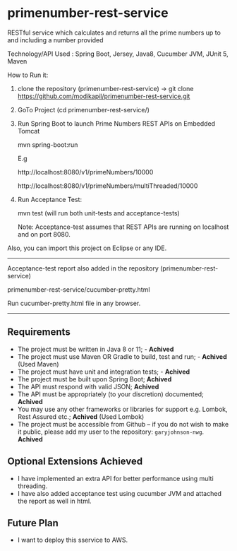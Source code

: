 # primenumber-rest-service
RESTful service which calculates and returns all the prime numbers up to and including a number provided

Technology/API Used : Spring Boot, Jersey, Java8, Cucumber JVM, JUnit 5, Maven

How to Run it:

1. clone the repository (primenumber-rest-service) -> git clone https://github.com/modikapil/primenumber-rest-service.git

2. GoTo Project (cd primenumber-rest-service/)

3. Run Spring Boot to launch Prime Numbers REST APIs on Embedded Tomcat
   
   mvn spring-boot:run
   
   E.g

   http://localhost:8080/v1/primeNumbers/10000

   http://localhost:8080/v1/primeNumbers/multiThreaded/10000
   
4. Run Acceptance Test:

	mvn test  (will run both unit-tests and acceptance-tests)
	
	Note: Acceptance-test assumes that REST APIs are running on localhost and on port 8080.
	
Also, you can import this project on Eclipse or any IDE.

--------------------------------------------------------

Acceptance-test report also added in the repository (primenumber-rest-service)

primenumber-rest-service/cucumber-pretty.html

Run cucumber-pretty.html file in any browser.


--------------------------------------------------------

## Requirements

- The project must be written in Java 8 or 11; - **Achived**
- The project must use Maven OR Gradle to build, test and run; - **Achived** (Used Maven)
- The project must have unit and integration tests; - **Achived**
- The project must be built upon Spring Boot; **Achived**
- The API must respond with valid JSON; **Achived**
- The API must be appropriately (to your discretion) documented; **Achived**
- You may use any other frameworks or libraries for support e.g. Lombok, Rest Assured etc.; **Achived** (Used Lombok)
- The project must be accessible from Github – if you do not wish to make it public, please add my user to the repository: `garyjohnson-nwg`.  **Achived**

## Optional Extensions Achieved
- I have implemented an extra API for better performance using multi threading.
- I have also added acceptance test using cucumber JVM and attached the report as well in html.

## Future Plan
 - I want to deploy this sservice to AWS.

